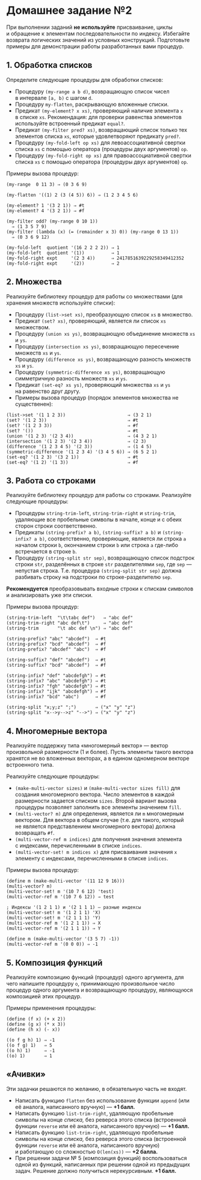 # Домашнее задание №2

При выполнении заданий **не используйте** присваивание, циклы и обращение
к элементам последовательности по индексу. Избегайте возврата логических
значений из условных конструкций. Подготовьте примеры для демонстрации работы
разработанных вами процедур.

## 1. Обработка списков

Определите следующие процедуры для обработки списков:

* Процедуру `(my-range a b d)`, возвращающую список чисел в интервале
  `[a, b)` с шагом `d`.
* Процедуру `my-flatten`, раскрывающую вложенные списки.
* Предикат `(my-element? x xs)`, проверяющий наличие элемента `x` в списке `xs`.
  Рекомендация: для проверки равенства элементов используйте встроенный
  предикат `equal?`.
* Предикат `(my-filter pred? xs)`, возвращающий список только тех элементов
  списка `xs`, которые удовлетворяют предикату `pred?`.
* Процедуру `(my-fold-left op xs)` для левоассоциативной свертки списка `xs`
  с помощью оператора (процедуры двух аргументов) `op`.
* Процедуру `(my-fold-right op xs)` для правоассоциативной свертки списка `xs`
  с помощью оператора (процедуры двух аргументов) `op`.

Примеры вызова процедур:

```
(my-range  0 11 3) ⇒ (0 3 6 9)

(my-flatten '((1) 2 (3 (4 5)) 6)) ⇒ (1 2 3 4 5 6)

(my-element? 1 '(3 2 1)) ⇒ #t
(my-element? 4 '(3 2 1)) ⇒ #f

(my-filter odd? (my-range 0 10 1))
  ⇒ (1 3 5 7 9)
(my-filter (lambda (x) (= (remainder x 3) 0)) (my-range 0 13 1))
  ⇒ (0 3 6 9 12)

(my-fold-left  quotient '(16 2 2 2 2)) ⇒ 1
(my-fold-left  quotient '(1))          ⇒ 1
(my-fold-right expt     '(2 3 4))      ⇒ 2417851639229258349412352
(my-fold-right expt     '(2))          ⇒ 2
```

## 2. Множества

Реализуйте библиотеку процедур для работы со множествами (для хранения
множеств используйте списки):

* Процедуру `(list->set xs)`, преобразующую список `xs` в множество.
* Предикат `(set? xs)`, проверяющий, является ли список `xs` множеством.
* Процедуру `(union xs ys)`, возвращающую объединение множеств `xs` и `ys`.
* Процедуру `(intersection xs ys)`, возвращающую пересечение множеств `xs` и `ys`.
* Процедуру `(difference xs ys)`, возвращающую разность множеств `xs` и `ys`.
* Процедуру `(symmetric-difference xs ys)`, возвращающую симметричную разность
  множеств `xs` и `ys`.
* Предикат `(set-eq? xs ys)`, проверяющий множества `xs` и `ys` на равенство
  друг другу.
* Примеры вызова процедур (порядок элементов множества не существенен):

```
(list->set '(1 1 2 3))                       ⇒ (3 2 1)
(set? '(1 2 3))                              ⇒ #t
(set? '(1 2 3 3))                            ⇒ #f
(set? '())                                   ⇒ #t
(union '(1 2 3) '(2 3 4))                    ⇒ (4 3 2 1)
(intersection '(1 2 3) '(2 3 4))             ⇒ (2 3)
(difference '(1 2 3 4 5) '(2 3))             ⇒ (1 4 5)
(symmetric-difference '(1 2 3 4) '(3 4 5 6)) ⇒ (6 5 2 1)
(set-eq? '(1 2 3) '(3 2 1))                  ⇒ #t
(set-eq? '(1 2) '(1 3))                      ⇒ #f
```

## 3. Работа со строками

Реализуйте библиотеку процедур для работы со строками. Реализуйте следующие процедуры:

* Процедуры `string-trim-left`, `string-trim-right` и `string-trim`, удаляющие все
  пробельные символы в начале, конце и с обеих сторон строки соответственно.
* Предикаты `(string-prefix? a b)`, `(string-suffix? a b)` и `(string-infix? a b)`,
  соответственно, проверяющие, является ли строка `a` началом строки `b`, окончанием
  строки `b` или строка `a` где-либо встречается в строке `b`.
* Процедуру `(string-split str sep)`, возвращающую список подстрок строки `str`,
  разделённых в строке `str` разделителями `sep`, где `sep` — непустая строка.
  Т.е. процедура `(string-split str sep)` должна разбивать строку на подстроки
  по строке-разделителю `sep`.

**Рекомендуется** преобразовывать входные строки к спискам символов и анализировать
уже эти списки.

Примеры вызова процедур:

```
(string-trim-left  "\t\tabc def")   ⇒ "abc def"
(string-trim-right "abc def\t")     ⇒ "abc def"
(string-trim       "\t abc def \n") ⇒ "abc def"

(string-prefix? "abc" "abcdef")  ⇒ #t
(string-prefix? "bcd" "abcdef")  ⇒ #f
(string-prefix? "abcdef" "abc")  ⇒ #f

(string-suffix? "def" "abcdef")  ⇒ #t
(string-suffix? "bcd" "abcdef")  ⇒ #f

(string-infix? "def" "abcdefgh") ⇒ #t
(string-infix? "abc" "abcdefgh") ⇒ #t
(string-infix? "fgh" "abcdefgh") ⇒ #t
(string-infix? "ijk" "abcdefgh") ⇒ #f
(string-infix? "bcd" "abc")      ⇒ #f

(string-split "x;y;z" ";")       ⇒ ("x" "y" "z")
(string-split "x-->y-->z" "-->") ⇒ ("x" "y" "z")
```

## 4. Многомерные вектора

Реализуйте поддержку типа «многомерный вектор» — вектор произвольной
размерности (1 и более). Пусть элементы такого вектора хранятся не во вложенных
векторах, а в едином одномерном векторе встроенного типа.

Реализуйте следующие процедуры:

* `(make-multi-vector sizes)` и `(make-multi-vector sizes fill)` для создания
многомерного вектора. Число элементов в каждой размерности задается списком
`sizes`. Второй вариант вызова процедуры позволяет заполнить все элементы
значением `fill`.
* `(multi-vector? m)` для определения, является ли `m` многомерным вектором.
Для вектора в общем случае (т.е. для такого, который не является представлением
многомерного вектора) должна возвращать `#f`.
* `(multi-vector-ref m indices)` для получения значения элемента с индексами,
перечисленными в списке `indices`.
* `(multi-vector-set! m indices x)` для присваивания значения `x` элементу
с индексами, перечисленными в списке `indices`.


Примеры вызова процедур:

```
(define m (make-multi-vector '(11 12 9 16)))
(multi-vector? m)
(multi-vector-set! m '(10 7 6 12) 'test)
(multi-vector-ref m '(10 7 6 12)) ⇒ test

; Индексы '(1 2 1 1) и '(2 1 1 1) — разные индексы
(multi-vector-set! m '(1 2 1 1) 'X)
(multi-vector-set! m '(2 1 1 1) 'Y)
(multi-vector-ref m '(1 2 1 1)) ⇒ X
(multi-vector-ref m '(2 1 1 1)) ⇒ Y

(define m (make-multi-vector '(3 5 7) -1))
(multi-vector-ref m '(0 0 0)) ⇒ -1
```

## 5. Композиция функций

Реализуйте композицию функций (процедур) одного аргумента, для чего напишите
процедуру `o`, принимающую произвольное число процедур одного аргумента
и возвращающую процедуру, являющуюся композицией этих процедур.

Примеры применения процедуры:

```
(define (f x) (+ x 2))
(define (g x) (* x 3))
(define (h x) (- x))

((o f g h) 1) ⇒ -1
((o f g) 1)   ⇒ 5
((o h) 1)     ⇒ -1
((o) 1)       ⇒ 1
```

## «Ачивки»

Эти задачки решаются по желанию, в обязательную часть не входят.

* Написать функцию `flatten` без использование функции `append` (или её аналога,
  написанного вручную) — **+1 балл.**
* Написать функцию `list-trim-right`, удаляющую пробельные символы на конце _списка,_
  без реверса этого списка (встроенной функции
  `reverse` или её аналога, написанного вручную) — **+1 балл.**
* Написать функцию `list-trim-right`, удаляющую пробельные символы на конце _списка,_
  без реверса этого списка (встроенной функции
  `reverse` или её аналога, написанного вручную) и работающую со сложностью
  `O(len(xs))` — **+2 балла.**
* При решении задачи № 5 (композиция функций) воспользоваться одной из функций,
  написанных при решении одной из предыдущих задач. Решение должно получиться
  нерекурсивным. **+1 балл.**
